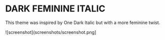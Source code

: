 # DARK FEMININE ITALIC

This theme was inspired by One Dark Italic but with a more feminine twist.

![screenshot](screenshots/screenshot.png]